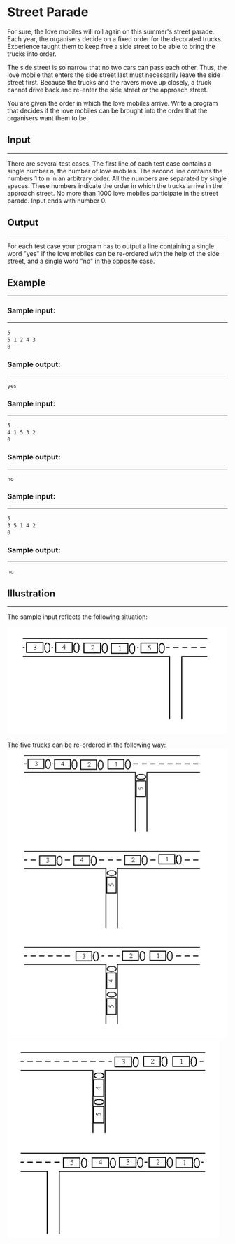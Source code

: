 # Street Parade

For sure, the love mobiles will roll again on this summer's street parade. Each year, the
organisers decide on a fixed order for the decorated trucks. Experience taught them to keep free
a side street to be able to bring the trucks into order.

The side street is so narrow that no two cars can pass each other. Thus, the love mobile that
enters the side street last must necessarily leave the side street first. Because the trucks and the
ravers move up closely, a truck cannot drive back and re-enter the side street or the approach
street.

You are given the order in which the love mobiles arrive. Write a program that decides if the love
mobiles can be brought into the order that the organisers want them to be.

## Input
---
There are several test cases. The first line of each test case contains a single number n, the
number of love mobiles. The second line contains the numbers 1 to n in an arbitrary order. All the
numbers are separated by single spaces. These numbers indicate the order in which the trucks
arrive in the approach street. No more than 1000 love mobiles participate in the street parade.
Input ends with number 0.

## Output
---
For each test case your program has to output a line containing a single word "yes" if the love
mobiles can be re-ordered with the help of the side street, and a single word "no" in the opposite
case.

## Example
---
### Sample input:
---
    5
    5 1 2 4 3
    0
### Sample output:
---
    yes

### Sample input:
---

    5
    4 1 5 3 2
    0
### Sample output:
---
    no

### Sample input:
---

    5
    3 5 1 4 2
    0
### Sample output:
---
    no
## Illustration
---
The sample input reflects the following situation:

 <img src="assets/foto1.png">
 
 The five trucks can be re-ordered in the following way:
<img src="assets/foto2.png">
<img src="assets/foto3.png">
